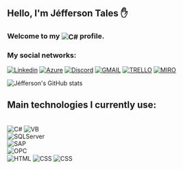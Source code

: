 ## Hello, I'm Jéfferson Tales ✋
<div><h3>  Welcome to my <img align="center" alt="C#" src = "https://img.shields.io/badge/GitHub-100000?style=for-the-badge&logo=github&logoColor=white"> profile.</h3> </div>

### My social networks:
[![Linkedin](https://img.shields.io/badge/LinkedIn-0077B5?style=for-the-badge&logo=linkedin&logoColor=white)](https://www.linkedin.com/in/j%C3%A9fferson-tales-canalli-467242274/)
[![Azure](https://img.shields.io/badge/azure-0077B5?style=for-the-badge&logo=azuredevops&logoColor=white)](https://dev.azure.com/jeffersoncanalli)
[![Discord](https://img.shields.io/badge/Discord-5865F2?style=for-the-badge&logo=discord&logoColor=white)](https://discord.com/invite/vYGsRjXNcv)
[![GMAIL](https://img.shields.io/badge/Gmail-EA4335?logo=gmail&logoColor=white&style=for-the-badge)](mailto:jefferson.canalli@gmail.com)
[![TRELLO](https://img.shields.io/badge/Trello-0052CC?style=for-the-badge&logo=trello&logoColor=white)](https://trello.com/u/jeffersontales/)
[![MIRO](https://img.shields.io/badge/Miro-F7C922?style=for-the-badge&logo=Miro&logoColor=050036)](https://miro.com/)

![Jéfferson's GitHub stats](https://github-readme-stats.vercel.app/api?username=JeffersonTales&show_icons=true&theme=dark)

## Main technologies I currently use:
<div style ="display: inline_block"></br>
    <img align="center" alt="C#" src = "https://img.shields.io/badge/C%23-.NET-brightgreen"> 
    <img align="center" alt="VB" src = "https://img.shields.io/badge/VB-.NET-purple">
</div>
<div style ="display: inline_block">
    <img align="center" alt="SQLServer" src = "https://img.shields.io/badge/SQL Server-TSQL-yellow">
</div>
<div style ="display: inline_block">
    <img align="center" alt="SAP" src = "https://img.shields.io/badge/Crystal Reports-SAP-blue">
</div>
<div style ="display: inline_block">
    <img align="center" alt="OPC" src = "https://img.shields.io/badge/OPC%20UA-OPC-blue">
</div>
<div style ="display: inline_block">
    <img align="center" alt="HTML" src = "https://img.shields.io/badge/HTML-orange">
    <img align="center" alt="CSS" src = "https://img.shields.io/badge/CSS-red">
    <img align="center" alt="CSS" src = "https://img.shields.io/badge/JS-yellow">
</div>

